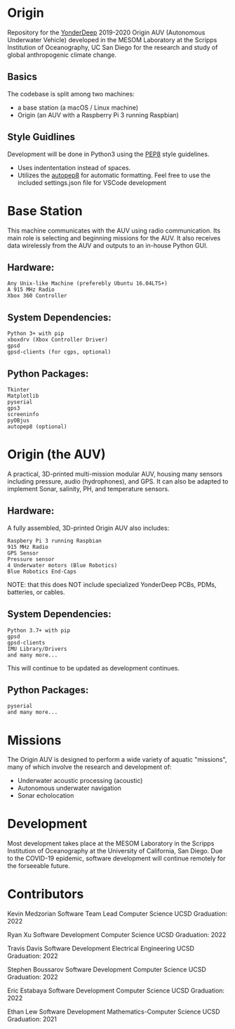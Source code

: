 # Origin
Repository for the [YonderDeep](https://www.yonderdeep.org/) 2019-2020 Origin AUV (Autonomous Underwater Vehicle) developed in the MESOM Laboratory at the Scripps Institution of Oceanography, UC San Diego for the research and study of global anthropogenic climate change.


## Basics
The codebase is split among two machines: 
  * a base station (a macOS / Linux machine)
  * Origin (an AUV with a Raspberry Pi 3 running Raspbian)

## Style Guidlines
Development will be done in Python3 using the [PEP8](https://pep8.org) style guidelines.
  * Uses indententation instead of spaces.
  * Utilizes the [autopep8](https://pypi.org/project/autopep8/0.8/extension) for automatic formatting.
Feel free to use the included settings.json file for VSCode development

# Base Station
This machine communicates with the AUV using radio communication. Its main role is selecting and beginning missions for the AUV. It also receives data wirelessly from the AUV and outputs to an in-house Python GUI.

## Hardware:
    Any Unix-like Machine (preferebly Ubuntu 16.04LTS+)
    A 915 MHz Radio
    Xbox 360 Controller

## System Dependencies:
    Python 3+ with pip
    xboxdrv (Xbox Controller Driver)
    gpsd
    gpsd-clients (for cgps, optional)

## Python Packages:
    Tkinter
    Matplotlib
    pyserial
    gps3
    screeninfo
    pyOBjus
    autopep8 (optional)

# Origin (the AUV)
A practical, 3D-printed multi-mission modular AUV, housing many sensors including pressure, audio (hydrophones), and GPS. It can also be adapted to implement Sonar, salinity, PH, and temperature sensors.

## Hardware:
A fully assembled, 3D-printed Origin AUV also includes:

    Raspbery Pi 3 running Raspbian
    915 MHz Radio
    GPS Sensor
    Pressure sensor
    4 Underwater motors (Blue Robotics)
    Blue Robotics End-Caps

NOTE: that this does NOT include specialized YonderDeep PCBs, PDMs, batteries, or cables.

## System Dependencies:
    Python 3.7+ with pip
    gpsd
    gpsd-clients
    IMU Library/Drivers
    and many more...
This will continue to be updated as development continues.

## Python Packages:
    pyserial
    and many more...
    
# Missions
The Origin AUV is designed to perform a wide variety of aquatic "missions", many of which involve the research and development of:

  * Underwater acoustic processing (acoustic)
  * Autonomous underwater navigation
  * Sonar echolocation 

# Development
Most development takes place at the MESOM Laboratory in the Scripps Institution of Oceanography at the University of California, San Diego. Due to the COVID-19 epidemic, software development will continue remotely for the forseeable future.

# Contributors
Kevin Medzorian
Software Team Lead
Computer Science
UCSD Graduation: 2022

Ryan Xu
Software Development
Computer Science
UCSD Graduation: 2022


Travis Davis
Software Development
Electrical Engineering
UCSD Graduation: 2022


Stephen Boussarov
Software Development
Computer Science
UCSD Graduation: 2022


Eric Estabaya
Software Development
Computer Science
UCSD Graduation: 2022

Ethan Lew
Software Development
Mathematics-Computer Science
UCSD Graduation: 2021
